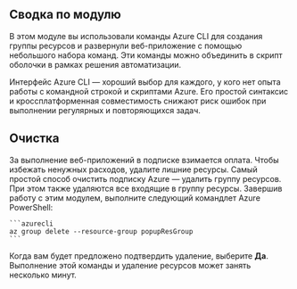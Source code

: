 ## <a name="module-summary"></a>Сводка по модулю
В этом модуле вы использовали команды Azure CLI для создания группы ресурсов и развернули веб-приложение с помощью небольшого набора команд. Эти команды можно объединить в скрипт оболочки в рамках решения автоматизации.

Интерфейс Azure CLI — хороший выбор для каждого, у кого нет опыта работы с командной строкой и скриптами Azure. Его простой синтаксис и кроссплатформенная совместимость снижают риск ошибок при выполнении регулярных и повторяющихся задач.

## <a name="cleanup"></a>Очистка
За выполнение веб-приложений в подписке взимается оплата. Чтобы избежать ненужных расходов, удалите лишние ресурсы. Самый простой способ очистить подписку Azure — удалить группу ресурсов. При этом также удаляются все входящие в группу ресурсы. Завершив работу с этим модулем, выполните следующий командлет Azure PowerShell:

    ```azurecli
    az group delete --resource-group popupResGroup
    ```

Когда вам будет предложено подтвердить удаление, выберите **Да**. Выполнение этой команды и удаление ресурсов может занять несколько минут. 